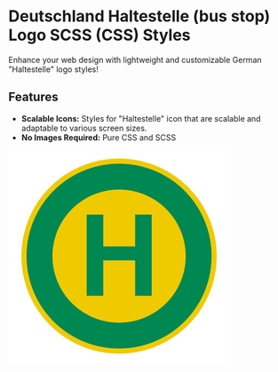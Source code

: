 # Deutschland Haltestelle (bus stop) Logo SCSS (CSS) Styles

Enhance your web design with lightweight and customizable German "Haltestelle" logo styles! 

## Features

- **Scalable Icons:** Styles for "Haltestelle" icon that are scalable and adaptable to various screen sizes.
- **No Images Required:**  Pure CSS and SCSS

![image](https://github.com/mikhailyatsenko/scss-css-style-haltestelle/blob/main/haltestelle-icon.jpg)